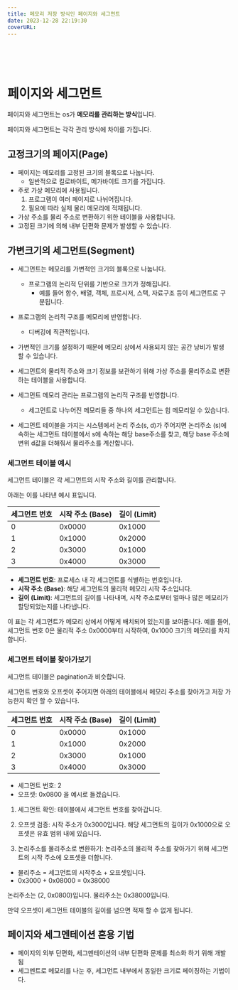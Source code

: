 ```yaml
---
title: 메모리 저장 방식인 페이지와 세그먼트
date: 2023-12-28 22:19:30
coverURL: 
---
```

<br />
<br />
<br />

# 페이지와 세그먼트

페이지와 세그먼트는 os가 **메모리를 관리하는 방식**입니다.

페이지와 세그먼트는 각각 관리 방식에 차이를 가집니다.

## 고정크기의 페이지(Page)

- 페이지는 메모리를 고정된 크기의 블록으로 나눕니다.
    - 일반적으로 킬로바이트, 메가바이트 크기를 가집니다.
- 주로 가상 메모리에 사용됩니다.
    1. 프로그램이 여러 페이지로 나뉘어집니다. 
    2. 필요에 따라 실제 물리 메모리에 적재됩니다.
- 가상 주소를 물리 주소로 변환하기 위한 테이블을 사용합니다.
- 고정된 크기에 의해 내부 단편화 문제가 발생할 수 있습니다. 

## 가변크기의 세그먼트(Segment)

- 세그먼트는 메모리를 가변적인 크기의 블록으로 나눕니다.
  - 프로그램의 논리적 단위를 기반으로 크기가 정해집니다. 
    - 예를 들어 함수, 배열, 객체, 프로시저, 스택, 자료구조 등이 세그먼트로 구분됩니다. 

- 프로그램의 논리적 구조를 메모리에 반영합니다.
  - 디버깅에 직관적입니다. 

- 가변적인 크기를 설정하기 때문에 메모리 상에서 사용되지 않는 공간 낭비가 발생 할 수 있습니다.

- 세그먼트의 물리적 주소와 크기 정보를 보관하기 위해 가상 주소를
물리주소로 변환하는 테이블을 사용합니다.

- 세그먼트 메모리 관리는 프로그램의 논리적 구조를 반영합니다.
  - 세그먼트로 나누어진 메모리들 중 하나의 세그먼트는 힙 메모리일 수 있습니다.

- 세그먼트 테이블을 가지는 시스템에서 논리 주소(s, d)가 주어지면
논리주소 (s)에 속하는 세그먼트 테이블에서 s에 속하는 해당 base주소를 찾고,
해당 base 주소에 변위 d값을 더해줘서 물리주소를 계산합니다.

### 세그먼트 테이블 예시

세그먼트 테이블은 각 세그먼트의 시작 주소와 길이를 관리합니다. 

아래는 이를 나타낸 예시 표입니다.

| 세그먼트 번호 | 시작 주소 (Base) | 길이 (Limit) |
|--------------|------------------|--------------|
| 0            | 0x0000           | 0x1000       |
| 1            | 0x1000           | 0x2000       |
| 2            | 0x3000           | 0x1000       |
| 3            | 0x4000           | 0x3000       |

- **세그먼트 번호**: 프로세스 내 각 세그먼트를 식별하는 번호입니다.
- **시작 주소 (Base)**: 해당 세그먼트의 물리적 메모리 시작 주소입니다.
- **길이 (Limit)**: 세그먼트의 길이를 나타내며, 시작 주소로부터 얼마나 많은 메모리가 할당되었는지를 나타냅니다.

이 표는 각 세그먼트가 메모리 상에서 어떻게 배치되어 있는지를 보여줍니다. 
예를 들어, 세그먼트 번호 0은 물리적 주소 0x0000부터 시작하여, 0x1000 크기의 메모리를 차지합니다.


### 세그먼트 테이블 찾아가보기

세그먼트 테이블은 pagination과 비슷합니다.

세그먼트 번호와 오프셋이 주어지면 아래의 테이블에서 
메모리 주소를 찾아가고 저장 가능한지 확인 할 수 있습니다.

| 세그먼트 번호 | 시작 주소 (Base) | 길이 (Limit) |
|--------------|------------------|--------------|
| 0            | 0x0000           | 0x1000       |
| 1            | 0x1000           | 0x2000       |
| 2            | 0x3000           | 0x1000       |
| 3            | 0x4000           | 0x3000       |

- 세그먼트 번호: 2
- 오프셋: 0x0800
을 예시로 들겠습니다.

1. 세그먼트 확인: 테이블에서 세그먼트 번호를 찾아갑니다.

2. 오프셋 검증: 시작 주소가 0x3000입니다.
해당 세그먼트의 길이가 0x1000으로 오프셋은 
유효 범위 내에 있습니다.

3. 논리주소를 물리주소로 변환하기: 논리주소의 물리적 주소를 찾아가기 위해 세그먼트의 시작 주소에 오프셋을 더합니다.
  - 물리주소 = 세그먼트의 시작주소 + 오프셋입니다.
  - 0x3000 + 0x08000 = 0x38000

논리주소는 (2, 0x0800)입니다.
물리주소는 0x38000입니다.

만약 오프셋이 세그먼트 테이블의 길이를 넘으면 적재 할 수 없게 됩니다.


## 페이지와 세그멘테이션 혼용 기법

- 페이지의 외부 단편화, 세그멘테이션의 내부 단편화 문제를 최소화 하기 위해 개발됨
- 세그멘트로 메모리를 나눈 후, 세그먼트 내부에서 동일한 크기로 페이징하는 기법이다.

